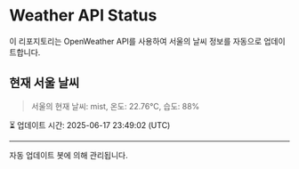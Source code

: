 
# Weather API Status

이 리포지토리는 OpenWeather API를 사용하여 서울의 날씨 정보를 자동으로 업데이트합니다.

## 현재 서울 날씨
> 서울의 현재 날씨: mist, 온도: 22.76°C, 습도: 88%

⏳ 업데이트 시간: 2025-06-17 23:49:02 (UTC)

---
자동 업데이트 봇에 의해 관리됩니다.
